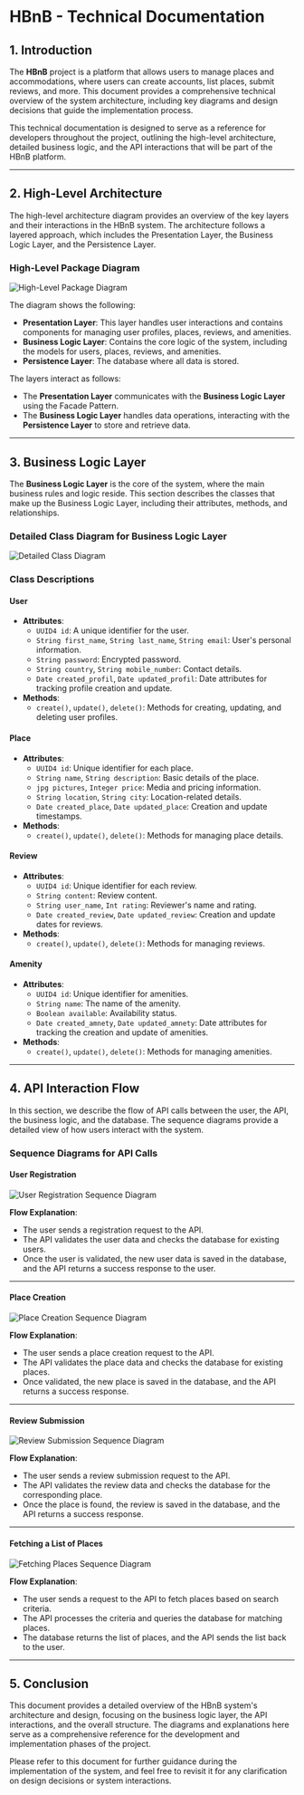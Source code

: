 # **HBnB - Technical Documentation**

## **1. Introduction**

The **HBnB** project is a platform that allows users to manage places and accommodations, where users can create accounts, list places, submit reviews, and more. This document provides a comprehensive technical overview of the system architecture, including key diagrams and design decisions that guide the implementation process.

This technical documentation is designed to serve as a reference for developers throughout the project, outlining the high-level architecture, detailed business logic, and the API interactions that will be part of the HBnB platform.

---

## **2. High-Level Architecture**

The high-level architecture diagram provides an overview of the key layers and their interactions in the HBnB system. The architecture follows a layered approach, which includes the Presentation Layer, the Business Logic Layer, and the Persistence Layer.

### **High-Level Package Diagram**

![High-Level Package Diagram](https://image.noelshack.com/fichiers/2025/07/7/1739701905-t0.png)

The diagram shows the following:

- **Presentation Layer**: This layer handles user interactions and contains components for managing user profiles, places, reviews, and amenities.
- **Business Logic Layer**: Contains the core logic of the system, including the models for users, places, reviews, and amenities.
- **Persistence Layer**: The database where all data is stored.

The layers interact as follows:

- The **Presentation Layer** communicates with the **Business Logic Layer** using the Facade Pattern.
- The **Business Logic Layer** handles data operations, interacting with the **Persistence Layer** to store and retrieve data.

---

## **3. Business Logic Layer**

The **Business Logic Layer** is the core of the system, where the main business rules and logic reside. This section describes the classes that make up the Business Logic Layer, including their attributes, methods, and relationships.

### **Detailed Class Diagram for Business Logic Layer**

![Detailed Class Diagram](https://image.noelshack.com/fichiers/2025/07/7/1739702011-t1.png)

### **Class Descriptions**

#### **User**
- **Attributes**:
  - `UUID4 id`: A unique identifier for the user.
  - `String first_name`, `String last_name`, `String email`: User's personal information.
  - `String password`: Encrypted password.
  - `String country`, `String mobile_number`: Contact details.
  - `Date created_profil`, `Date updated_profil`: Date attributes for tracking profile creation and update.
- **Methods**:
  - `create()`, `update()`, `delete()`: Methods for creating, updating, and deleting user profiles.

#### **Place**
- **Attributes**:
  - `UUID4 id`: Unique identifier for each place.
  - `String name`, `String description`: Basic details of the place.
  - `jpg pictures`, `Integer price`: Media and pricing information.
  - `String location`, `String city`: Location-related details.
  - `Date created_place`, `Date updated_place`: Creation and update timestamps.
- **Methods**:
  - `create()`, `update()`, `delete()`: Methods for managing place details.

#### **Review**
- **Attributes**:
  - `UUID4 id`: Unique identifier for each review.
  - `String content`: Review content.
  - `String user_name`, `Int rating`: Reviewer's name and rating.
  - `Date created_review`, `Date updated_review`: Creation and update dates for reviews.
- **Methods**:
  - `create()`, `update()`, `delete()`: Methods for managing reviews.

#### **Amenity**
- **Attributes**:
  - `UUID4 id`: Unique identifier for amenities.
  - `String name`: The name of the amenity.
  - `Boolean available`: Availability status.
  - `Date created_amnety`, `Date updated_amnety`: Date attributes for tracking the creation and update of amenities.
- **Methods**:
  - `create()`, `update()`, `delete()`: Methods for managing amenities.

---

## **4. API Interaction Flow**

In this section, we describe the flow of API calls between the user, the API, the business logic, and the database. The sequence diagrams provide a detailed view of how users interact with the system.

### **Sequence Diagrams for API Calls**

#### **User Registration**

![User Registration Sequence Diagram](https://image.noelshack.com/fichiers/2025/07/7/1739702080-t2-user-registration.png)

**Flow Explanation**:

- The user sends a registration request to the API.
- The API validates the user data and checks the database for existing users.
- Once the user is validated, the new user data is saved in the database, and the API returns a success response to the user.

---

#### **Place Creation**

![Place Creation Sequence Diagram](https://image.noelshack.com/fichiers/2025/07/7/1739702106-t2-place-creation.png)

**Flow Explanation**:

- The user sends a place creation request to the API.
- The API validates the place data and checks the database for existing places.
- Once validated, the new place is saved in the database, and the API returns a success response.

---

#### **Review Submission**

![Review Submission Sequence Diagram](https://image.noelshack.com/fichiers/2025/07/7/1739702131-t2-review-submission.png)

**Flow Explanation**:

- The user sends a review submission request to the API.
- The API validates the review data and checks the database for the corresponding place.
- Once the place is found, the review is saved in the database, and the API returns a success response.

---

#### **Fetching a List of Places**

![Fetching Places Sequence Diagram](https://image.noelshack.com/fichiers/2025/07/7/1739702151-t2-fetching-a-list-of-places.png)

**Flow Explanation**:

- The user sends a request to the API to fetch places based on search criteria.
- The API processes the criteria and queries the database for matching places.
- The database returns the list of places, and the API sends the list back to the user.

---

## **5. Conclusion**

This document provides a detailed overview of the HBnB system's architecture and design, focusing on the business logic layer, the API interactions, and the overall structure. The diagrams and explanations here serve as a comprehensive reference for the development and implementation phases of the project.

Please refer to this document for further guidance during the implementation of the system, and feel free to revisit it for any clarification on design decisions or system interactions.
